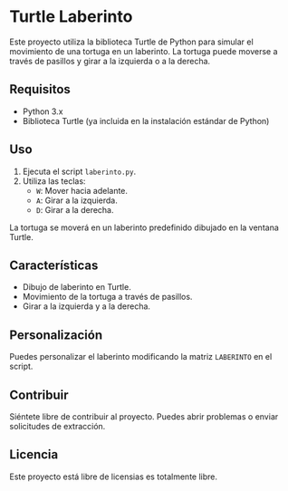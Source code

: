 # Turtle Laberinto

Este proyecto utiliza la biblioteca Turtle de Python para simular el movimiento de una tortuga en un laberinto. La tortuga puede moverse a través de pasillos y girar a la izquierda o a la derecha.

## Requisitos

- Python 3.x
- Biblioteca Turtle (ya incluida en la instalación estándar de Python)

## Uso

1. Ejecuta el script `laberinto.py`.
2. Utiliza las teclas:
   - `W`: Mover hacia adelante.
   - `A`: Girar a la izquierda.
   - `D`: Girar a la derecha.

La tortuga se moverá en un laberinto predefinido dibujado en la ventana Turtle.

## Características

- Dibujo de laberinto en Turtle.
- Movimiento de la tortuga a través de pasillos.
- Girar a la izquierda y a la derecha.

## Personalización

Puedes personalizar el laberinto modificando la matriz `LABERINTO` en el script.

## Contribuir

Siéntete libre de contribuir al proyecto. Puedes abrir problemas o enviar solicitudes de extracción.

## Licencia

Este proyecto está libre de licensias es totalmente libre.
